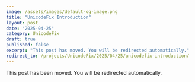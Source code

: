 ```yaml
---
image: /assets/images/default-og-image.png
title: "UnicodeFix Introduction"
layout: post
date: "2025-04-25"
category: UnicodeFix
draft: true
published: false
excerpt: "This post has moved. You will be redirected automatically."
redirect_to: /projects/UnicodeFix/2025/04/25/unicodefix-introduction/
---
```


This post has been moved. You will be redirected automatically. 